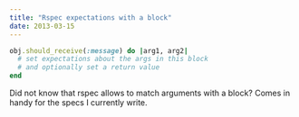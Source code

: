 ```yaml
---
title: "Rspec expectations with a block"
date: 2013-03-15
---
```


```ruby
obj.should_receive(:message) do |arg1, arg2|
  # set expectations about the args in this block
  # and optionally set a return value
end
```

Did not know that rspec allows to match arguments with a block? Comes in handy for the specs I currently write.
